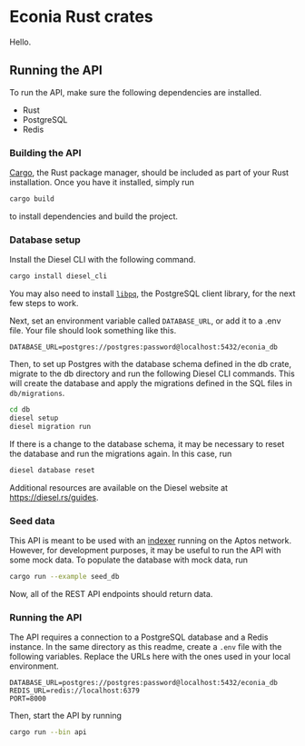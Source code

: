 # Econia Rust crates

Hello.

## Running the API

To run the API, make sure the following dependencies are installed.

- Rust
- PostgreSQL
- Redis

### Building the API

[Cargo](https://doc.rust-lang.org/stable/cargo/), the Rust package manager, should be included as part of your Rust installation. Once you have it installed, simply run

```sh
cargo build
```

to install dependencies and build the project.

### Database setup

Install the Diesel CLI with the following command.

```sh
cargo install diesel_cli
```

You may also need to install [`libpq`](https://www.postgresql.org/docs/current/libpq.html), the PostgreSQL client library, for the next few steps to work.

Next, set an environment variable called `DATABASE_URL`, or add it to a .env file. Your file should look something like this.

```dosini
DATABASE_URL=postgres://postgres:password@localhost:5432/econia_db
```

Then, to set up Postgres with the database schema defined in the db crate, migrate to the db directory and run the following Diesel CLI commands. This will create the database and apply the migrations defined in the SQL files in `db/migrations`.

```sh
cd db
diesel setup
diesel migration run
```

If there is a change to the database schema, it may be necessary to reset the database and run the migrations again. In this case, run

```sh
diesel database reset
```

Additional resources are available on the Diesel website at <https://diesel.rs/guides>.

### Seed data

This API is meant to be used with an [indexer](https://aptos.dev/integration/indexing) running on the Aptos network. However, for development purposes, it may be useful to run the API with some mock data. To populate the database with mock data, run

```sh
cargo run --example seed_db
```

Now, all of the REST API endpoints should return data.

### Running the API

The API requires a connection to a PostgreSQL database and a Redis instance. In the same directory as this readme, create a `.env` file with the following variables. Replace the URLs here with the ones used in your local environment.

```dosini
DATABASE_URL=postgres://postgres:password@localhost:5432/econia_db
REDIS_URL=redis://localhost:6379
PORT=8000
```

Then, start the API by running

```sh
cargo run --bin api
```
